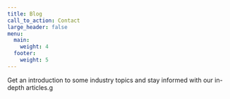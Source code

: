 ```yaml
---
title: Blog
call_to_action: Contact
large_header: false
menu:
  main:
    weight: 4
  footer:
    weight: 5
---
```


Get an introduction to some industry topics and stay informed with our in-depth articles.g
